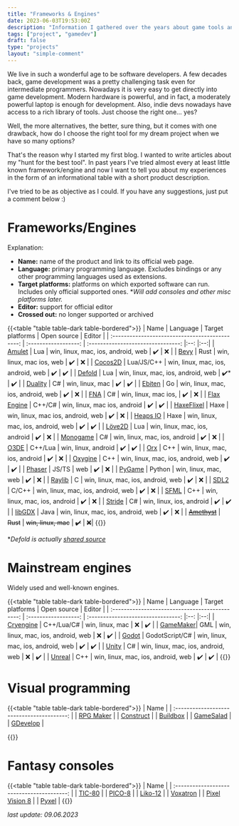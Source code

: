 ```yaml
---
title: "Frameworks & Engines"
date: 2023-06-03T19:53:00Z
description: "Information I gathered over the years about game tools and engines"
tags: ["project", "gamedev"]
draft: false
type: "projects"
layout: "simple-comment"
---
```

We live in such a wonderful age to be software developers. A few decades back, game development was a pretty challenging task even for intermediate programmers. Nowadays it is very easy to get directly into game development. Modern hardware is powerful, and in fact, a moderately powerful laptop is enough for development. Also, indie devs nowadays have access to a rich library of tools. Just choose the right one... yes? 

Well, the more alternatives, the better, sure thing, but it comes with one drawback, how do I choose the right tool for my dream project when we have so many options? 

That's the reason why I started my first blog. I wanted to write articles about my "hunt for the best tool". In past years I've tried almost every at least little known framework/engine and now I want to tell you about my experiences in the form of an informational table with a short product description.

I've tried to be as objective as I could. If you have any suggestions, just put a comment below :)

# Frameworks/Engines

Explanation: 

- **Name:** name of the product and link to its official web page.
- **Language:** primary programming language. Excludes bindings or any other programming languages used as extensions.
- **Target platforms:** platforms on which exported software can run. Includes only official supported ones. **Will add consoles and other misc platforms later.*
- **Editor:** support for official editor
- **Crossed out:** no longer supported or archived

{{<table "table table-dark table-bordered">}}
| Name | Language | Target platforms | Open source | Editor |
| :---------------------------------------------: | :------------------: | :--------------------------------: |:--: |:--:|
| [Amulet](http://www.amulet.xyz/)                | Lua                  | win, linux, mac, ios, android, web | ✔️  | ❌ |
| [Bevy](https://bevyengine.org/)                 | Rust                 | win, linux, mac ios, web           | ✔️  | ❌ |
| [Cocos2D](https://www.cocos.com/en)             | Lua/JS/C++           | win, linux, mac, ios, android, web | ✔️  | ✔️ |
| [Defold](https://defold.com/)                   | Lua                  | win, linux, mac, ios, android, web | ✔️* | ✔️ |
| [Duality](https://adamslair.github.io/duality/) | C#                   | win, linux, mac                    | ✔️  | ✔️ |
| [Ebiten](https://ebitengine.org/)               | Go                   | win, linux, mac, ios, android, web | ✔️  | ❌ |
| [FNA](https://fna-xna.github.io/)               | C#                   | win, linux, mac ios,               | ✔️  | ❌ |
| [Flax Engine](https://flaxengine.com/)          | C++/C#               | win, linux, mac ios, android       | ✔️  | ✔️ |
| [HaxeFlixel](https://haxeflixel.com/)           | Haxe                 | win, linux, mac ios, android, web  | ✔️  | ❌ |
| [Heaps IO](https://heaps.io/)                   | Haxe                 | win, linux, mac, ios, android, web | ✔️  | ✔️ |
| [Löve2D](https://love2d.org/)                   | Lua                  | win, linux, mac, ios, android      | ✔️  | ❌ |
| [Monogame](https://www.monogame.net/)           | C#                   | win, linux, mac, ios, android      | ✔️  | ❌ |
| [O3DE](https://www.o3de.org/)                   | C++/Lua              | win, linux, android                | ✔️  | ✔️ |
| [Orx](https://orx-project.org/)                 | C++                  | win, linux, mac, ios, android      | ✔️  | ❌ |
| [Oxygine](https://oxygine.org/)                 | C++                  | win, linux, mac, ios, android, web | ✔️  | ✔️ |
| [Phaser](https://phaser.io/)                    | JS/TS                | web                                | ✔️  | ❌ |
| [PyGame](https://www.pygame.org/)               | Python               | win, linux, mac, web               | ✔️  | ❌ |
| [Raylib](https://www.raylib.com/)               | C                    | win, linux, mac, ios, android, web | ✔️  | ❌ |
| [SDL2](https://www.libsdl.org/)                 | C/C++                | win, linux, mac, ios, android, web | ✔️  | ❌ |
| [SFML](https://www.sfml-dev.org/)               | C++                  | win, linux, mac, ios, android      | ✔️  | ❌ |
| [Stride](https://www.stride3d.net/)             | C#                   | win, linux, ios, android           | ✔️  | ✔️ |
| [libGDX](https://libgdx.com/)                   | Java                 | win, linux, mac, ios, android, web | ✔️  | ❌ |
| ~~[Amethyst](https://amethyst.rs/)~~            | ~~Rust~~             | ~~win, linux, mac~~                | ~~✔️~~  | ~~❌~~|
{{</table>}}

**Defold is actually [shared source](https://defold.com/license/)*

# Mainstream engines

Widely used and well-known engines. 

{{<table "table table-dark table-bordered">}}
| Name | Language | Target platforms | Open source | Editor |
| :---------------------------------------------: | :------------------: | :--------------------------------: |:--: |:--:|
| [Cryengine](https://www.cryengine.com/)         | C++/Lua/C#      | win, linux, mac                    | ❌  | ✔️ |
| [GameMaker](https://www.yoyogames.com/gamemaker)| GML             | win, linux, mac, ios, android, web | ❌  | ✔️ |
| [Godot](https://godotengine.org/)               | GodotScript/C#  | win, linux, mac, ios, android, web | ✔️  | ✔️ |
| [Unity](https://unity.com/)                     | C#              | win, linux, mac, ios, android, web | ❌  | ✔️ |
| [Unreal](https://www.unrealengine.com/en-US/)   | C++             | win, linux, mac, ios, android, web | ✔️  | ✔️ |
{{</table>}}

# Visual programming

{{<table "table table-dark table-bordered">}}
| Name |
| :----------------------------------------: | 
| [RPG Maker](http://www.rpgmakerweb.com/)   |
| [Construct](https://www.construct.net/en)  |
| [Buildbox](https://www.buildbox.com/)      |
| [GameSalad](https://gamesalad.com/)        |
| [GDevelop](https://gdevelop.io/)        |

{{</table>}}

# Fantasy consoles

{{<table "table table-dark table-bordered">}}
| Name |
| :----------------------------------------: | 
| [TIC-80](https://tic80.com/)   |
| [PICO-8](https://www.lexaloffle.com/pico-8.php)  |
| [Liko-12](https://liko-12.github.io/)      |
| [Voxatron](https://www.lexaloffle.com/voxatron.php)      |
| [Pixel Vision 8](https://pixelvision8.github.io/Website/)      |
| [Pyxel](https://github.com/kitao/pyxel)      |
{{</table>}}

*last update: 09.06.2023*